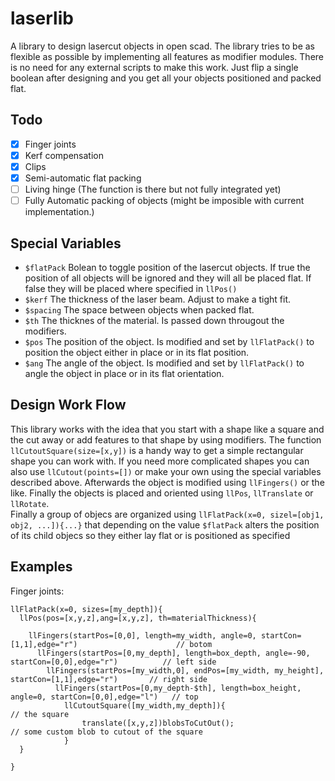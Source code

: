 # laserlib
A library to design lasercut objects in open scad. The library tries to be as flexible as possible by implementing all features as modifier modules.
There is no need for any external scripts to make this work. Just flip a single boolean after designing and you get all your objects positioned and packed flat. 

## Todo
 - [x] Finger joints
 - [x] Kerf compensation
 - [x] Clips
 - [x] Semi-automatic flat packing 
 - [ ] Living hinge (The function is there but not fully integrated yet) 
 - [ ] Fully Automatic packing of objects (might be imposible with current implementation.)

## Special Variables
 - ```$flatPack``` Bolean to toggle position of the lasercut objects. If true the position of all objects will be ignored and they will all be placed flat.
If false they will be placed where specified in ```llPos()```  
 - ```$kerf``` The thickness of the laser beam. Adjust to make a tight fit.  
 - ```$spacing``` The space between objects when packed flat.
 - ```$th```  The thicknes of the material. Is passed down througout the modifiers.  
 - ```$pos``` The position of the object. Is modified and set by ```llFlatPack()``` to position the object either in place or in its flat position.   
 - ```$ang``` The angle of the object. Is modified and set by ```llFlatPack()``` to angle the object in place or in its flat orientation.  

## Design Work Flow
This library works with the idea that you start with a shape like a square and the cut away or add features to that shape by using modifiers.
The function ```llCutoutSquare(size=[x,y])``` is a handy way to get a simple rectangular shape you can work with. If you need more complicated shapes you can also use
```llCutout(points=[])``` or make your own using the special variables described above. 
Afterwards the object is modified using ```llFingers()``` or the like. Finally the objects is placed and oriented using ```llPos```, ```llTranslate``` or ```llRotate```.   
Finally a group of objecs are organized using ```llFlatPack(x=0, sizel=[obj1, obj2, ...]){...}``` that depending on the value ```$flatPack``` alters the position of its child objecs so they either lay flat or is positioned as specified

## Examples
Finger joints:
```openscad
llFlatPack(x=0, sizes=[my_depth]){
  llPos(pos=[x,y,z],ang=[x,y,z], th=materialThickness){
  
    llFingers(startPos=[0,0], length=my_width, angle=0, startCon=[1,1],edge="r")                      // botom
      llFingers(startPos=[0,my_depth], length=box_depth, angle=-90, startCon=[0,0],edge="r")          // left side
        llFingers(startPos=[my_width,0], endPos=[my_width, my_height], startCon=[1,1],edge="r")       // right side
          llFingers(startPos=[0,my_depth-$th], length=box_height, angle=0, startCon=[0,0],edge="l")   // top
            llCutoutSquare([my_width,my_depth]){                                                      // the square
                translate([x,y,z])blobsToCutOut();                                                    // some custom blob to cutout of the square
            }
  }
  
}
```

